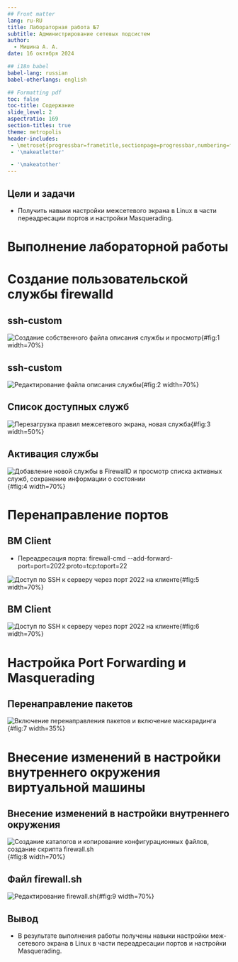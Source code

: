 ```yaml
---
## Front matter
lang: ru-RU
title: Лабораторная работа №7
subtitle: Администрирование сетевых подсистем
author:
  - Мишина А. А.
date: 16 октября 2024

## i18n babel
babel-lang: russian
babel-otherlangs: english

## Formatting pdf
toc: false
toc-title: Содержание
slide_level: 2
aspectratio: 169
section-titles: true
theme: metropolis
header-includes:
 - \metroset{progressbar=frametitle,sectionpage=progressbar,numbering=fraction}
 - '\makeatletter'

 - '\makeatother'
---
```


## Цели и задачи

- Получить навыки настройки межсетевого экрана в Linux в части переадресации портов и настройки Masquerading.

# Выполнение лабораторной работы

# Создание пользовательской службы firewalld

## ssh-custom

![Создание собственного файла описания службы и просмотр](image/1.png){#fig:1 width=70%}

## ssh-custom

![Редактирование файла описания службы](image/2.png){#fig:2 width=70%}

## Список доступных служб

![Перезагрузка правил межсетевого экрана, новая служба](image/3.png){#fig:3 width=50%}

## Активация службы

![Добавление новой службы в FirewallD и просмотр списка активных служб, сохранение информации о состоянии](image/4.png){#fig:4 width=70%}

# Перенаправление портов

## ВМ Client

- Переадресация порта: firewall-cmd --add-forward-port=port=2022:proto=tcp:toport=22

![Доступ по SSH к серверу через порт 2022 на клиенте](image/5.png){#fig:5 width=70%}

## ВМ Client

![Доступ по SSH к серверу через порт 2022 на клиенте](image/6.png){#fig:6 width=70%}

# Настройка Port Forwarding и Masquerading

## Перенаправление пакетов

![Включение перенаправления пакетов и включение маскарадинга](image/7.png){#fig:7 width=35%}

# Внесение изменений в настройки внутреннего окружения виртуальной машины

## Внесение изменений в настройки внутреннего окружения

![Создание каталогов и копирование конфигурационных файлов, создание скрипта firewall.sh](image/8.png){#fig:8 width=70%}

## Файл firewall.sh

![Редактирование firewall.sh](image/9.png){#fig:9 width=70%}

## Вывод

- В результате выполнения работы получены навыки настройки меж- сетевого экрана в Linux в части переадресации портов и настройки Masquerading.